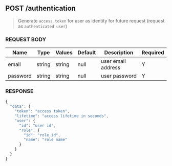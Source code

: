 ## **POST** /authentication

> Generate `access token` for user as identity for future request (request as `authenticated user`)

### **REQUEST BODY**

| Name     | Type   | Values  | Default | Description        | Required |
| -------- | ------ | ------- | ------- | ------------------ | -------- |
| email    | string | string  | null    | user email address | Y        |
| password | string | string  | null    | user password      | Y        |


### **RESPONSE**
``` js
{
  "data": {
    "token": "access token",
    "lifetime": "access lifetime in seconds",
    "user": {
      "id": "user id",
      "role": {
        "id": "role id",
        "name": "role name"
      }
    }
  }
}
```